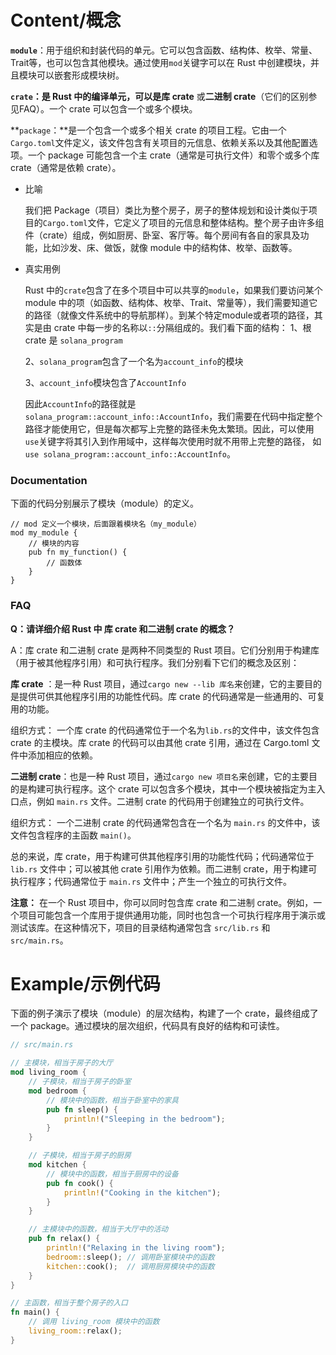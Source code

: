 # Content/概念

**`module`**：用于组织和封装代码的单元。它可以包含函数、结构体、枚举、常量、Trait等，也可以包含其他模块。通过使用`mod`关键字可以在 Rust 中创建模块，并且模块可以嵌套形成模块树。

**`crate`：**是 Rust 中的编译单元，可以是**库 crate** 或**二进制 crate**（它们的区别参见FAQ）。一个 crate 可以包含一个或多个模块。

**`package`：**是一个包含一个或多个相关 crate 的项目工程。它由一个 `Cargo.toml`文件定义，该文件包含有关项目的元信息、依赖关系以及其他配置选项。一个 package 可能包含一个主 crate（通常是可执行文件）和零个或多个库 crate（通常是依赖 crate）。

- 比喻
    
    我们把 Package（项目）类比为整个房子，房子的整体规划和设计类似于项目的`Cargo.toml`文件，它定义了项目的元信息和整体结构。整个房子由许多组件（crate）组成，例如厨房、卧室、客厅等。每个房间有各自的家具及功能，比如沙发、床、做饭，就像 module 中的结构体、枚举、函数等。
    
- 真实用例
    
    Rust 中的`crate`包含了在多个项目中可以共享的`module`，如果我们要访问某个 module 中的项（如函数、结构体、枚举、Trait、常量等），我们需要知道它的路径（就像文件系统中的导航那样）。到某个特定module或者项的路径，其实是由 crate 中每一步的名称以`::`分隔组成的。我们看下面的结构：
    1、根 crate 是 `solana_program`
    
    2、`solana_program`包含了一个名为`account_info`的模块
    
    3、`account_info`模块包含了`AccountInfo`
    
    因此`AccountInfo`的路径就是`solana_program::account_info::AccountInfo`，我们需要在代码中指定整个路径才能使用它，但是每次都写上完整的路径未免太繁琐。因此，可以使用`use`关键字将其引入到作用域中，这样每次使用时就不用带上完整的路径，
    如`use solana_program::account_info::AccountInfo`。
    

### Documentation

下面的代码分别展示了模块（module）的定义。

```solidity
// mod 定义一个模块，后面跟着模块名（my_module）
mod my_module {
    // 模块的内容
    pub fn my_function() {
        // 函数体
    }
}
```

### FAQ

**Q：请详细介绍 Rust 中 库 crate 和二进制 crate 的概念？**

A：库 crate 和二进制 crate 是两种不同类型的 Rust 项目。它们分别用于构建库（用于被其他程序引用）和可执行程序。我们分别看下它们的概念及区别：

**库 crate** ：是一种 Rust 项目，通过`cargo new --lib 库名`来创建，它的主要目的是提供可供其他程序引用的功能性代码。库 crate 的代码通常是一些通用的、可复用的功能。

组织方式： 一个库 crate 的代码通常位于一个名为`lib.rs`的文件中，该文件包含 crate 的主模块。库 crate 的代码可以由其他 crate 引用，通过在 Cargo.toml 文件中添加相应的依赖。

**二进制 crate**：也是一种 Rust 项目，通过`cargo new 项目名`来创建，它的主要目的是构建可执行程序。这个 crate 可以包含多个模块，其中一个模块被指定为主入口点，例如 `main.rs` 文件。二进制 crate 的代码用于创建独立的可执行文件。

组织方式： 一个二进制 crate 的代码通常包含在一个名为 `main.rs` 的文件中，该文件包含程序的主函数 `main()`。

总的来说，库 crate，用于构建可供其他程序引用的功能性代码；代码通常位于 `lib.rs` 文件中；可以被其他 crate 引用作为依赖。而二进制 crate，用于构建可执行程序；代码通常位于 `main.rs` 文件中；产生一个独立的可执行文件。

**注意：** 在一个 Rust 项目中，你可以同时包含库 crate 和二进制 crate。例如，一个项目可能包含一个库用于提供通用功能，同时也包含一个可执行程序用于演示或测试该库。在这种情况下，项目的目录结构通常包含 `src/lib.rs` 和 `src/main.rs`。

# Example/示例代码

下面的例子演示了模块（module）的层次结构，构建了一个 crate，最终组成了一个 package。通过模块的层次组织，代码具有良好的结构和可读性。

```rust
// src/main.rs

// 主模块，相当于房子的大厅
mod living_room {
    // 子模块，相当于房子的卧室
    mod bedroom {
        // 模块中的函数，相当于卧室中的家具
        pub fn sleep() {
            println!("Sleeping in the bedroom");
        }
    }

    // 子模块，相当于房子的厨房
    mod kitchen {
        // 模块中的函数，相当于厨房中的设备
        pub fn cook() {
            println!("Cooking in the kitchen");
        }
    }

    // 主模块中的函数，相当于大厅中的活动
    pub fn relax() {
        println!("Relaxing in the living room");
        bedroom::sleep(); // 调用卧室模块中的函数
        kitchen::cook();  // 调用厨房模块中的函数
    }
}

// 主函数，相当于整个房子的入口
fn main() {
    // 调用 living_room 模块中的函数
    living_room::relax();
}
```